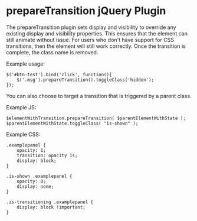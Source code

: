 # prepareTransition jQuery Plugin

The prepareTransition plugin sets display and visibility to override any existing
display and visibility properties. This ensures that the element can still animate
without issue. For users who don't have support for CSS transitions, then the 
element will still work correctly. Once the transition is complete, the class name
is removed.

Example usage:

    $('#btn-test').bind('click', function(){
        $('.msg').prepareTransition().toggleClass('hidden');
    });

You can also choose to target a transition that is triggered by a parent class.

Example JS:

	$elementWithTransition.prepareTransition( $parentElementWithState );
	$parentElementWithState.toggleClass( "is-shown" );

Example CSS:
	
	.examplepanel {
	    opacity: 1;
	    transition: opacity 1s;
	    display: block;
	}

	.is-shown .examplepanel {
		opacity: 0;
		display: none;
	}

	.is-transitioning .examplepanel {
		display: block !important;
	}